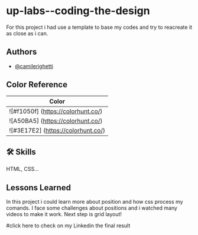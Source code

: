 # up-labs--coding-the-design



For this project i had use a template to base my codes and try to reacreate it as close as i can. 




## Authors

- [@camilerighetti](https://www.github.com/camilerighetti)

## Color Reference

| Color                                                                         |
| ----------------------------------------------------------------------------------- |
| ![#f1050f]  (https://colorhunt.co/)|
| ![A50BA5]   (https://colorhunt.co/)|
| ![#3E17E2]  (https://colorhunt.co/)|


## 🛠 Skills
HTML, CSS...


## Lessons Learned

In this project i could learn more about position and how css process my comands. I face some challenges about positions and i watched many videos to make it work. Next step is grid layout!

#click here to check on my Linkedin the final result 
<a href="www.linkedin.com/in/camile-righetti-8a88281ab/"></a>
